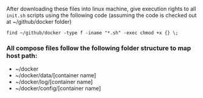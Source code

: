 After downloading these files into linux machine, give execution rights to all `init.sh` scripts using the following code (assuming the code is checked out at ~/github/docker folder)
```
find ~/github/docker -type f -iname "*.sh" -exec chmod +x {} \;
```


### All compose files follow the following folder structure to map host path:

* ~/docker
* ~/docker/data/[container name]
* ~/docker/log/[container name]
* ~/docker/config/[container name]

